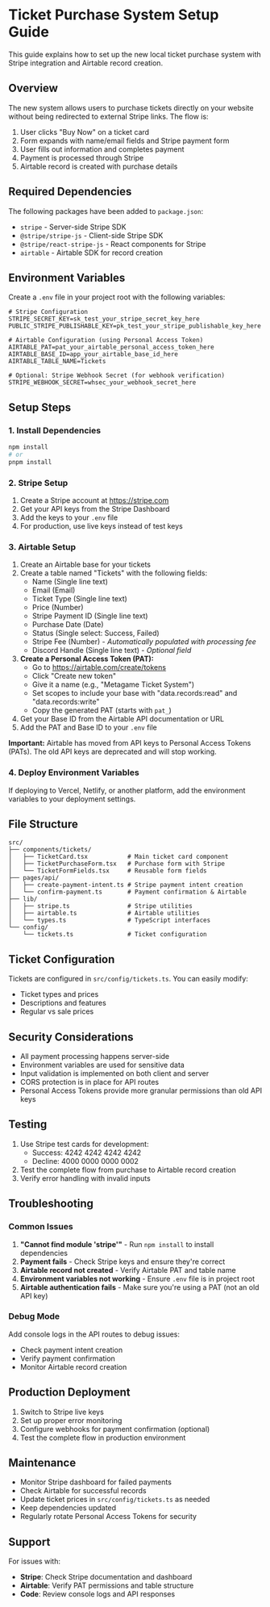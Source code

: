 # Ticket Purchase System Setup Guide

This guide explains how to set up the new local ticket purchase system with Stripe integration and Airtable record creation.

## Overview

The new system allows users to purchase tickets directly on your website without being redirected to external Stripe links. The flow is:

1. User clicks "Buy Now" on a ticket card
2. Form expands with name/email fields and Stripe payment form
3. User fills out information and completes payment
4. Payment is processed through Stripe
5. Airtable record is created with purchase details

## Required Dependencies

The following packages have been added to `package.json`:
- `stripe` - Server-side Stripe SDK
- `@stripe/stripe-js` - Client-side Stripe SDK
- `@stripe/react-stripe-js` - React components for Stripe
- `airtable` - Airtable SDK for record creation

## Environment Variables

Create a `.env` file in your project root with the following variables:

```env
# Stripe Configuration
STRIPE_SECRET_KEY=sk_test_your_stripe_secret_key_here
PUBLIC_STRIPE_PUBLISHABLE_KEY=pk_test_your_stripe_publishable_key_here

# Airtable Configuration (using Personal Access Token)
AIRTABLE_PAT=pat_your_airtable_personal_access_token_here
AIRTABLE_BASE_ID=app_your_airtable_base_id_here
AIRTABLE_TABLE_NAME=Tickets

# Optional: Stripe Webhook Secret (for webhook verification)
STRIPE_WEBHOOK_SECRET=whsec_your_webhook_secret_here
```

## Setup Steps

### 1. Install Dependencies

```bash
npm install
# or
pnpm install
```

### 2. Stripe Setup

1. Create a Stripe account at https://stripe.com
2. Get your API keys from the Stripe Dashboard
3. Add the keys to your `.env` file
4. For production, use live keys instead of test keys

### 3. Airtable Setup

1. Create an Airtable base for your tickets
2. Create a table named "Tickets" with the following fields:
   - Name (Single line text)
   - Email (Email)
   - Ticket Type (Single line text)
   - Price (Number)
   - Stripe Payment ID (Single line text)
   - Purchase Date (Date)
   - Status (Single select: Success, Failed)
   - Stripe Fee (Number) - *Automatically populated with processing fee*
   - Discord Handle (Single line text) - *Optional field*
3. **Create a Personal Access Token (PAT):**
   - Go to https://airtable.com/create/tokens
   - Click "Create new token"
   - Give it a name (e.g., "Metagame Ticket System")
   - Set scopes to include your base with "data.records:read" and "data.records:write"
   - Copy the generated PAT (starts with `pat_`)
4. Get your Base ID from the Airtable API documentation or URL
5. Add the PAT and Base ID to your `.env` file

**Important:** Airtable has moved from API keys to Personal Access Tokens (PATs). The old API keys are deprecated and will stop working.

### 4. Deploy Environment Variables

If deploying to Vercel, Netlify, or another platform, add the environment variables to your deployment settings.

## File Structure

```
src/
├── components/tickets/
│   ├── TicketCard.tsx           # Main ticket card component
│   ├── TicketPurchaseForm.tsx   # Purchase form with Stripe
│   └── TicketFormFields.tsx     # Reusable form fields
├── pages/api/
│   ├── create-payment-intent.ts # Stripe payment intent creation
│   └── confirm-payment.ts       # Payment confirmation & Airtable
├── lib/
│   ├── stripe.ts                # Stripe utilities
│   ├── airtable.ts              # Airtable utilities
│   └── types.ts                 # TypeScript interfaces
└── config/
    └── tickets.ts               # Ticket configuration
```

## Ticket Configuration

Tickets are configured in `src/config/tickets.ts`. You can easily modify:
- Ticket types and prices
- Descriptions and features
- Regular vs sale prices

## Security Considerations

- All payment processing happens server-side
- Environment variables are used for sensitive data
- Input validation is implemented on both client and server
- CORS protection is in place for API routes
- Personal Access Tokens provide more granular permissions than old API keys

## Testing

1. Use Stripe test cards for development:
   - Success: 4242 4242 4242 4242
   - Decline: 4000 0000 0000 0002
2. Test the complete flow from purchase to Airtable record creation
3. Verify error handling with invalid inputs

## Troubleshooting

### Common Issues

1. **"Cannot find module 'stripe'"** - Run `npm install` to install dependencies
2. **Payment fails** - Check Stripe keys and ensure they're correct
3. **Airtable record not created** - Verify Airtable PAT and table name
4. **Environment variables not working** - Ensure `.env` file is in project root
5. **Airtable authentication fails** - Make sure you're using a PAT (not an old API key)

### Debug Mode

Add console logs in the API routes to debug issues:
- Check payment intent creation
- Verify payment confirmation
- Monitor Airtable record creation

## Production Deployment

1. Switch to Stripe live keys
2. Set up proper error monitoring
3. Configure webhooks for payment confirmation (optional)
4. Test the complete flow in production environment

## Maintenance

- Monitor Stripe dashboard for failed payments
- Check Airtable for successful records
- Update ticket prices in `src/config/tickets.ts` as needed
- Keep dependencies updated
- Regularly rotate Personal Access Tokens for security

## Support

For issues with:
- **Stripe**: Check Stripe documentation and dashboard
- **Airtable**: Verify PAT permissions and table structure
- **Code**: Review console logs and API responses 